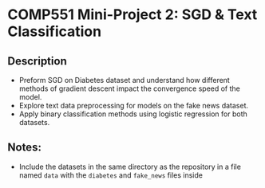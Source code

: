 # COMP551 Mini-Project 2: SGD & Text Classification

## Description

* Preform SGD on Diabetes dataset and understand how different methods of gradient descent impact the convergence speed of the model.
* Explore text data preprocessing for models on the fake news dataset.
* Apply binary classification methods using logistic regression for both datasets. 

## Notes:

* Include the datasets in the same directory as the repository in a file named `data` with the `diabetes` and `fake_news` files inside
